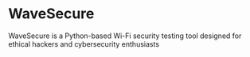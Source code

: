 # WaveSecure
WaveSecure is a Python-based Wi-Fi security testing tool designed for ethical hackers and cybersecurity enthusiasts
